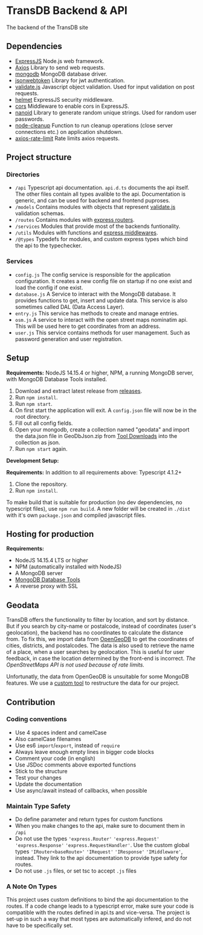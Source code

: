 # TransDB Backend & API

The backend of the TransDB site

## Dependencies

- [ExpressJS](https://expressjs.com/) Node.js web framework.
- [Axios](https://www.npmjs.com/package/axios) Library to send web requests.
- [mongodb](https://mongodb.github.io/node-mongodb-native/) MongoDB database driver.
- [jsonwebtoken](https://www.npmjs.com/package/jsonwebtoken) Library for jwt authentication.
- [validate.js](https://validatejs.org/) Javascript object validation. Used for input validation on post requests.
- [helmet](https://www.npmjs.com/package/helmet) ExpressJS security middleware.
- [cors](https://www.npmjs.com/package/cors) Middleware to enable cors in ExpressJS.
- [nanoid](https://www.npmjs.com/package/nanoid) Library to generate random unique strings. Used for random user passwords.
- [node-cleanup](https://www.npmjs.com/package/node-cleanup) Function to run cleanup operations (close server connections etc.) on application shutdown.
- [axios-rate-limit](https://www.npmjs.com/package/axios-rate-limit) Rate limits axios requests.

## Project structure

### Directories

- `/api` Typescript api documentation. `api.d.ts` documents the api itself. The other files contain all types avalible to the api. Documentation is generic, and can be used for backend and frontend puproses.
- `/models` Contains modules with objects that represent [validate.js](https://validatejs.org/) validation schemas.
- `/routes` Contains modules with [express routers](https://expressjs.com/en/4x/api.html#router).
- `/services` Modules that provide most of the backends funtionality.
- `/utils` Modules with functions and [express middlewares](https://expressjs.com/en/guide/writing-middleware.html).
- `/@types` Typedefs for modules, and custom express types which bind the api to the typechecker.

### Services

- `config.js` The config service is responsible for the application configuration.
It creates a new config file on startup if no one exist and load the config if one exist.
- `database.js` A Service to interact with the MongoDB database.
It provides functions to get, insert and update data. This service is also sometimes called DAL (Data Access Layer).
- `entry.js` This service has methods to create and manage entries.
- `osm.js` A service to interact with the open street maps nominatim api. This will be used here to get coordinates from an address.
- `user.js` This service contains methods for user management. Such as password generation and user registration.

## Setup

**Requirements:** NodeJS 14.15.4 or higher, NPM, a running MongoDB server, with MongoDB Database Tools installed.

1. Download and extract latest release from [releases](/releases/latest).
2. Run `npm install`.
3. Run `npm start`.
4. On first start the application will exit. A `config.json` file will now be in the root directory.
5. Fill out all config fields.
6. Open your mongodb, create a collection named "geodata" and import the data.json file in GeoDbJson.zip from [Tool Downloads](https://github.com/TransDB-de/Tools/releases/tag/0.1.2) into the collection as json.
7. Run `npm start` again.

**Development Setup:**

**Requirements:**  In addition to all requirements above: Typescript 4.1.2+

1. Clone the repository.
2. Run `npm install`.

To make build that is suitable for production (no dev dependencies, no typescript files), use `npm run build`.
A new folder will be created in `./dist` with it's own `package.json` and compiled javascript files.

## Hosting for production

**Requirements:**

- NodeJS 14.15.4 LTS or higher
- NPM (automatically installed with NodeJS)
- A MongoDB server
- [MongoDB Database Tools](https://docs.mongodb.com/database-tools/)
- A reverse proxy with SSL

## Geodata

TransDB offers the functionality to filter by location, and sort by distance.
But if you search by city-name or postalcode, instead of coordinates (user's geolocation), the backend has no coordinates to calculate the distance from.
To fix this, we import data from [OpenGeoDB](http://opengeodb.giswiki.org/wiki/OpenGeoDB) to get the coordinates of cities, districts, and postalcodes.
The data is also used to retrieve the name of a place, when a user searches by geolocation.
This is useful for user feedback, in case the location determined by the front-end is incorrect.
*The OpenStreetMaps API is not used because of rate limits.*

Unfortunatly, the data from OpenGeoDB is unsuitable for some MongoDB features.
We use a [custom tool](https://github.com/TransDB-de/Tools/) to restructure the data for our project.

## Contribution

### Coding conventions

- Use 4 spaces indent and camelCase
- Also camelCase filenames
- Use es6 `import`/`export`, instead of `require`
- Always leave enough empty lines in bigger code blocks
- Comment your code (in english)
- Use JSDoc comments above exported functions
- Stick to the structure
- Test your changes
- Update the documentation
- Use async/await instead of callbacks, when possible

### Maintain Type Safety

- Do define parameter and return types for custom functions
- When you make changes to the api, make sure to document them in `/api`
- Do not use the types `'express.Router'` `'express.Request'` `'express.Response'` `'express.RequestHandler'`.
    Use the custom global types `'IRouter<baseRoute>'` `'IRequest'` `'IResponse'` `'IMiddleware'`, instead. They link to the api documentation to provide type safety for routes.
- Do not use `.js` files, or set tsc to accept `.js` files

### A Note On Types

This project uses custom definitions to bind the api documentation to the routes.
If a code change leads to a typescript error, make sure your code is compatible with the routes defined in api.ts and vice-versa.
The project is set-up in such a way that most types are automatically infered, and do not have to be specifically set.
